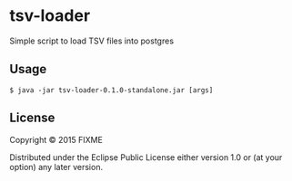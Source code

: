 # tsv-loader

Simple script to load TSV files into postgres

## Usage

    $ java -jar tsv-loader-0.1.0-standalone.jar [args]



## License

Copyright © 2015 FIXME

Distributed under the Eclipse Public License either version 1.0 or (at
your option) any later version.
